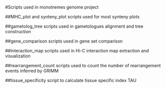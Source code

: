 #Scripts used in monotremes genome project

##MHC_plot and synteny_plot
scripts used for most synteny plots

##gametolog_tree
scripts used in gametologues alignment and tree construction

##gene_comparison
scripts used in gene set comparison

##interaction_map
scripts used in Hi-C interaction map extraction and visualization

##rearrangement_count
scripts used to count the number of rearrangement events inferred by GRIMM

##tissue_specificity
script to calculate tissue specific index TAU

